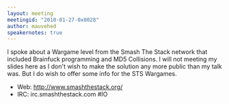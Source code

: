 ```yaml
---
layout: meeting
meetingid: "2010-01-27-0x0028"
author: mauvehed
speakernotes: true
---
```


I spoke about a Wargame level from the Smash The Stack network that
included Brainfuck programming and MD5 Collisions. I will not meeting my
slides here as I don't wish to make the solution any more public than my
talk was. But I do wish to offer some info for the STS Wargames.

- Web: http://www.smashthestack.org/
- IRC: irc.smashthestack.com #IO

